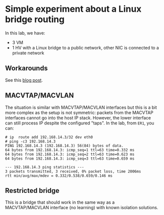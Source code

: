 # Simple experiment about a Linux bridge routing

In this lab, we have:

 - 3 VM
 - 1 HV with a Linux bridge to a public network, other NIC is connected to a private network
 
## Workarounds

See this [blog post][].

[blog post]: https://vincent.bernat.im/en/blog/2017-linux-bridge-isolation

## MACVTAP/MACVLAN

The situation is similar with MACVTAP/MACVLAN interfaces but this is a
bit more complex as the setup is not symmetric: packets from the
MACVTAP interfaces cannot go into the host IP stack. However, the
lower interface can still process IP despite the configured "taps". In
the lab, from `ER1`, you can:

    # ip  route add 192.168.14.3/32 dev eth0
    # ping -c3 192.168.14.3
    PING 192.168.14.3 (192.168.14.3) 56(84) bytes of data.
    64 bytes from 192.168.14.3: icmp_seq=1 ttl=63 time=0.332 ms
    64 bytes from 192.168.14.3: icmp_seq=2 ttl=63 time=0.623 ms
    64 bytes from 192.168.14.3: icmp_seq=3 ttl=63 time=0.659 ms
    
    --- 192.168.14.3 ping statistics ---
    3 packets transmitted, 3 received, 0% packet loss, time 2006ms
    rtt min/avg/max/mdev = 0.332/0.538/0.659/0.146 ms

## Restricted bridge

This is a bridge that should work in the same way as a MACVTAP/MACVLAN
interface (no learning) with known isolation solutions.

